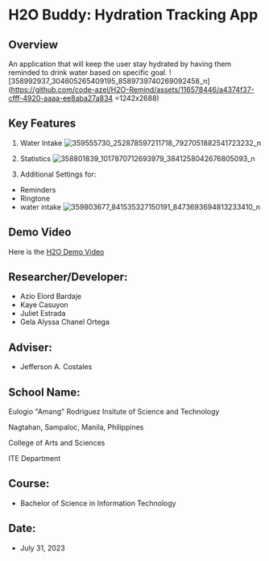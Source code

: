 # H2O Buddy: Hydration Tracking App



## Overview
An application that will keep the user stay hydrated by having them reminded to drink water based on specific goal.
![358992937_304605265409195_8589739740269092458_n](https://github.com/code-azel/H2O-Remind/assets/116578446/a4374f37-cfff-4920-aaaa-ee8aba27a834 =1242x2688)





## Key Features
1. Water Intake
![359555730_252878597211718_7927051882541723232_n](https://github.com/code-azel/H2O-Remind/assets/116578446/b953a037-77f4-44ad-b1df-74dc37b6501d)

2. Statistics
![358801839_1017870712693979_3841258042676805093_n](https://github.com/code-azel/H2O-Remind/assets/116578446/1c673d33-2ff2-403a-88ab-5afb8511ff5a)

3. Additional Settings for:
  - Reminders
  - Ringtone
  - water intake
![359803677_841535327150191_8473693694813233410_n](https://github.com/code-azel/H2O-Remind/assets/116578446/bb1e33a7-e41e-4134-a37c-8194b16c323d)


## Demo Video
Here is the
[H2O Demo Video](https://drive.google.com/file/d/1h85f2FTU7KrRKcLfqcU0TxsmpbjGf6IP/view?fbclid=IwAR0Q_u9oceODJJNmV77efBf47taZ9oWmvytC9T-LCw0YPPSNtLYi6SehLjA)
## Researcher/Developer:
- Azio Elord Bardaje
- Kaye Casuyon
- Juliet Estrada
- Gela Alyssa Chanel Ortega
## Adviser:
- Jefferson A. Costales
## School Name:
Eulogio "Amang" Rodriguez Insitute of Science and Technology<br>

Nagtahan, Sampaloc, Manila, Philippines<br>

College of Arts and Sciences<br>

ITE Department
## Course:
- Bachelor of Science in Information Technology

## Date: 
- July 31, 2023

